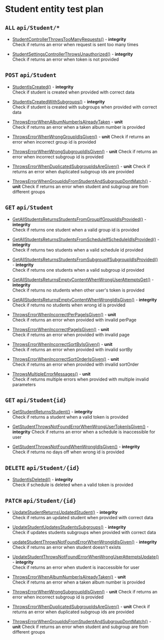 # Student entity test plan

## `ALL` `api/Student/*`

- [StudentControllerThrowsTooManyRequests()](../Entities/EStudent/StudentController.test.cs) - **integrity**  
  Check if returns an error when request is sent too many times

- [StudentSettingsControllerThrowsUnauthorized()](../Entities/EStudent/StudentController.test.cs) - **integrity**  
  Check if returns an error when token is not provided

## `POST` `api/Student`

- [StudentIsCreated()](../Entities/EStudent/StudentController.test.cs) - **integrity**  
  Check if student is created when provided with correct data

- [StudentIsCreatedWithSubgroups()](../Entities/EStudent/StudentController.test.cs) - **integrity**  
  Check if student is created with subgroups when provided with correct data

- [ThrowsErrorWhenAlbumNumberIsAlreadyTaken](../Entities/EStudent/CreateStudentCommand.unit.cs) - **unit**  
  Check if returns an error when a taken album number is provided

- [ThrowsErrorWhenWrongGroupIdIsGiven()](../Entities/EStudent/CreateStudentCommand.unit.cs) - **unit** 
  Check if returns an error when incorrect group id is provided

- [ThrowsErrorWhenWrongSubgroupIdIsGiven()](../Entities/EStudent/CreateStudentCommand.unit.cs) - **unit**
  Check if returns an error when incorrect subgroup id is provided

- [ThrowsErrorWhenDuplicatedSubgroupIdsAreGiven()](../Entities/EStudent/CreateStudentCommand.unit.cs) - **unit**
  Check if returns an error when duplicated subgroup ids are provided

- [ThrowsErrorWhenGroupIdsFromStudentAndSubgroupDontMatch()](../Entities/EStudent/CreateStudentCommand.unit.cs) - **unit**
  Check if returns an error when student and subgroup are from different groups

## `GET` `api/Student`

- [GetAllStudentsReturnsStudentsFromGroupIfGroupIdIsProvided()](../Entities/EStudent/StudentController.test.cs) - **integrity**  
  Check if returns one student when a valid group id is provided

- [GetAllStudentsReturnsStudentsFromScheduleIfScheduleIdIsProvided()](../Entities/EStudent/StudentController.test.cs) - **integrity**  
  Check if returns two students when a valid schedule id provided

- [GetAllStudentsReturnsStudentsFromSubgroupIfSubgroupIdIsProvided()](../Entities/EStudent/StudentController.test.cs) - **integrity**  
  Check if returns one students when a valid subgroup id provided

- [GetAllStudentsReturnsEmptyContentWhenWrongUserAttemptsGet()](../Entities/EStudent/StudentController.test.cs) - **integrity**  
  Check if returns no students when other user's token is provided

- [GetAllStudentsReturnsEmptyContentWhenWrongIdIsGiven()](../Entities/EStudent/StudentController.test.cs) - **integrity**  
  Check if returns no students when wrong id is provided

- [ThrowsErrorWhenIncorrectPerPageIsGiven()](../Entities/EStudent/Queries/GetAllStudent.unit.cs) - **unit**  
  Check if returns an error when provided with invalid perPage

- [ThrowsErrorWhenIncorrectPageIsGiven()](../Entities/EStudent/Queries/GetAllStudent.unit.cs) - **unit**  
  Check if returns an error when provided with invalid page

- [ThrowsErrorWhenIncorrectSortByIsGiven()](../Entities/EStudent/Queries/GetAllStudent.unit.cs) - **unit**  
  Check if returns an error when provided with invalid sortBy

- [ThrowsErrorWhenIncorrectSortOrderIsGiven()](../Entities/EStudent/Queries/GetAllStudent.unit.cs) - **unit**  
  Check if returns an error when provided with invalid sortOrder

- [ThrowsMultipleErrorMessages()](../Entities/EStudent/Queries/GetAllStudent.unit.cs) - **unit**  
  Check if returns multiple errors when provided with multiple invalid parameters

## `GET` `api/Student{id}`

- [GetStudentReturnsStudent()](../Entities/EStudent/StudentController.test.cs) - **integrity**  
  Check if returns a student when a valid token is provided

- [GetStudentThrowsNotFoundErrorWhenWrongUserTokenIsGiven()](../Entities/EStudent/StudentController.test.cs) - **integrity** 
  Check if returns an error when a schedule is inaccessible for user

- [GetStudentThrowsNotFoundWhenWrongIdIsGiven()](../Entities/EStudent/StudentController.test.cs) - **integrity**  
  Check if returns no days off when wrong id is provided

## `DELETE` `api/Student/{id}`

- [StudentIsDeleted()](../Entities/EStudent/StudentController.test.cs) - **integrity**  
  Check if schedule is deleted when a valid token is provided

## `PATCH` `api/Student/{id}`

- [UpdateStudentReturnsUpdatedStudent()](../Entities/EStudent/StudentController.test.cs) - **integrity**  
  Check if returns an updated student when provided with correct data

- [UpdateStudentUpdatesStudentsSubgroups()](../Entities/EStudent/StudentController.test.cs) - **integrity**  
  Check if updates students subgroups when provided with correct data

- [updateStudentThrowsNotFoundErrorWhenWrongIdIsGiven()](../Entities/EStudent/StudentController.test.cs) - **integrity**  
  Check if returns an error when student doesn't exists

- [UpdateStudentThrowsNotFoundErrorWhenWrongUserAttemptsUpdate()](../Entities/EStudent/StudentController.test.cs) - **integrity**  
  Check if returns an error when student is inaccessible for user

- [ThrowsErrorWhenAlbumNumberIsAlreadyTaken()](../Entities/EStudent/Commands/UpdateStudentCommand.unit.cs) - **unit**  
  Check if returns an error when a taken album number is provided

- [ThrowsErrorWhenWrongSubgroupIdIsGiven()](../Entities/EStudent/UpdateStudentCommand.unit.cs) - **unit**
  Check if returns an error when incorrect subgroup id is provided

- [ThrowsErrorWhenDuplicatedSubgroupIdsAreGiven()](../Entities/EStudent/UpdateStudentCommand.unit.cs) - **unit**
  Check if returns an error when duplicated subgroup ids are provided

- [ThrowsErrorWhenGroupIdsFromStudentAndSubgroupDontMatch()](../Entities/EStudent/UpdateStudentCommand.unit.cs) - **unit**
  Check if returns an error when student and subgroup are from different groups



